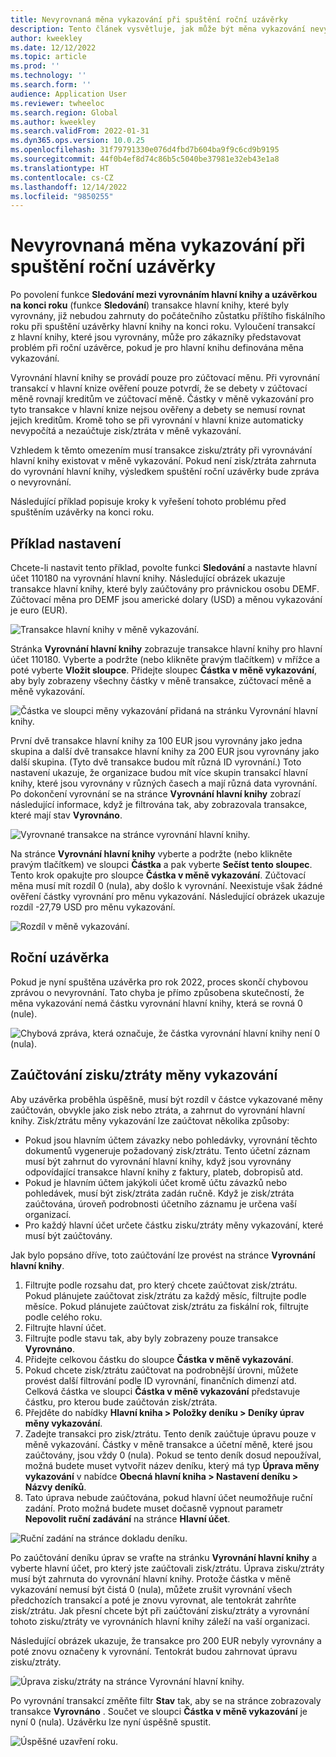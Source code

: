 ```yaml
---
title: Nevyrovnaná měna vykazování při spuštění roční uzávěrky
description: Tento článek vysvětluje, jak může být měna vykazování nevyrovnaná při spuštění uzávěrky na konci roku.
author: kweekley
ms.date: 12/12/2022
ms.topic: article
ms.prod: ''
ms.technology: ''
ms.search.form: ''
audience: Application User
ms.reviewer: twheeloc
ms.search.region: Global
ms.author: kweekley
ms.search.validFrom: 2022-01-31
ms.dyn365.ops.version: 10.0.25
ms.openlocfilehash: 31f79791330e076d4fbd7b604ba9f9c6cd9b9195
ms.sourcegitcommit: 44f0b4ef8d74c86b5c5040be37981e32eb43e1a8
ms.translationtype: HT
ms.contentlocale: cs-CZ
ms.lasthandoff: 12/14/2022
ms.locfileid: "9850255"
---
```

# <a name="reporting-currency-out-of-balance-when-the-year-end-close-is-run"></a>Nevyrovnaná měna vykazování při spuštění roční uzávěrky

Po povolení funkce **Sledování mezi vyrovnáním hlavní knihy a uzávěrkou na konci roku** (funkce **Sledování**) transakce hlavní knihy, které byly vyrovnány, již nebudou zahrnuty do počátečního zůstatku příštího fiskálního roku při spuštění uzávěrky hlavní knihy na konci roku. Vyloučení transakcí z hlavní knihy, které jsou vyrovnány, může pro zákazníky představovat problém při roční uzávěrce, pokud je pro hlavní knihu definována měna vykazování.

Vyrovnání hlavní knihy se provádí pouze pro zúčtovací měnu. Při vyrovnání transakcí v hlavní knize ověření pouze potvrdí, že se debety v zúčtovací měně rovnají kreditům ve zúčtovací měně. Částky v měně vykazování pro tyto transakce v hlavní knize nejsou ověřeny a debety se nemusí rovnat jejich kreditům. Kromě toho se při vyrovnání v hlavní knize automaticky nevypočítá a nezaúčtuje zisk/ztráta v měně vykazování.

Vzhledem k těmto omezením musí transakce zisku/ztráty při vyrovnávání hlavní knihy existovat v měně vykazování. Pokud není zisk/ztráta zahrnuta do vyrovnání hlavní knihy, výsledkem spuštění roční uzávěrky bude zpráva o nevyrovnání.

Následující příklad popisuje kroky k vyřešení tohoto problému před spuštěním uzávěrky na konci roku.

## <a name="example-setup"></a>Příklad nastavení

Chcete-li nastavit tento příklad, povolte funkci **Sledování** a nastavte hlavní účet 110180 na vyrovnání hlavní knihy. Následující obrázek ukazuje transakce hlavní knihy, které byly zaúčtovány pro právnickou osobu DEMF. Zúčtovací měna pro DEMF jsou americké dolary (USD) a měnou vykazování je euro (EUR).

![Transakce hlavní knihy v měně vykazování.](./media/reporting-currency-1.png)

Stránka **Vyrovnání hlavní knihy** zobrazuje transakce hlavní knihy pro hlavní účet 110180. Vyberte a podržte (nebo klikněte pravým tlačítkem) v mřížce a poté vyberte **Vložit sloupce**. Přidejte sloupec **Částka v měně vykazování**, aby byly zobrazeny všechny částky v měně transakce, zúčtovací měně a měně vykazování.

![Částka ve sloupci měny vykazování přidaná na stránku Vyrovnání hlavní knihy.](./media/Ledger-settlement2.png)

První dvě transakce hlavní knihy za 100 EUR jsou vyrovnány jako jedna skupina a další dvě transakce hlavní knihy za 200 EUR jsou vyrovnány jako další skupina. (Tyto dvě transakce budou mít různá ID vyrovnání.) Toto nastavení ukazuje, že organizace budou mít více skupin transakcí hlavní knihy, které jsou vyrovnány v různých časech a mají různá data vyrovnání. Po dokončení vyrovnání se na stránce **Vyrovnání hlavní knihy** zobrazí následující informace, když je filtrována tak, aby zobrazovala transakce, které mají stav **Vyrovnáno**.

![Vyrovnané transakce na stránce vyrovnání hlavní knihy.](./media/Settled-trans-filtered3.png)

Na stránce **Vyrovnání hlavní knihy** vyberte a podržte (nebo klikněte pravým tlačítkem) ve sloupci **Částka** a pak vyberte **Sečíst tento sloupec**. Tento krok opakujte pro sloupce **Částka v měně vykazování**. Zúčtovací měna musí mít rozdíl 0 (nula), aby došlo k vyrovnání. Neexistuje však žádné ověření částky vyrovnání pro měnu vykazování. Následující obrázek ukazuje rozdíl -27,79 USD pro měnu vykazování.

![Rozdíl v měně vykazování.](./media/Difference4.png)

## <a name="year-end-close"></a>Roční uzávěrka

Pokud je nyní spuštěna uzávěrka pro rok 2022, proces skončí chybovou zprávou o nevyrovnání. Tato chyba je přímo způsobena skutečností, že měna vykazování nemá částku vyrovnání hlavní knihy, která se rovná 0 (nule).

![Chybová zpráva, která označuje, že částka vyrovnání hlavní knihy není 0 (nula).](./media/YEC5.png)

## <a name="posting-reporting-currency-gainloss"></a>Zaúčtování zisku/ztráty měny vykazování

Aby uzávěrka proběhla úspěšně, musí být rozdíl v částce vykazované měny zaúčtován, obvykle jako zisk nebo ztráta, a zahrnut do vyrovnání hlavní knihy. Zisk/ztrátu měny vykazování lze zaúčtovat několika způsoby:

- Pokud jsou hlavním účtem závazky nebo pohledávky, vyrovnání těchto dokumentů vygeneruje požadovaný zisk/ztrátu. Tento účetní záznam musí být zahrnut do vyrovnání hlavní knihy, když jsou vyrovnány odpovídající transakce hlavní knihy z faktury, plateb, dobropisů atd.
- Pokud je hlavním účtem jakýkoli účet kromě účtu závazků nebo pohledávek, musí být zisk/ztráta zadán ručně. Když je zisk/ztráta zaúčtována, úroveň podrobnosti účetního záznamu je určena vaší organizací.
- Pro každý hlavní účet určete částku zisku/ztráty měny vykazování, které musí být zaúčtovány.

Jak bylo popsáno dříve, toto zaúčtování lze provést na stránce **Vyrovnání hlavní knihy**.

1. Filtrujte podle rozsahu dat, pro který chcete zaúčtovat zisk/ztrátu. Pokud plánujete zaúčtovat zisk/ztrátu za každý měsíc, filtrujte podle měsíce. Pokud plánujete zaúčtovat zisk/ztrátu za fiskální rok, filtrujte podle celého roku.
2. Filtrujte hlavní účet.
3. Filtrujte podle stavu tak, aby byly zobrazeny pouze transakce **Vyrovnáno**.
4. Přidejte celkovou částku do sloupce **Částka v měně vykazování**.
5. Pokud chcete zisk/ztrátu zaúčtovat na podrobnější úrovni, můžete provést další filtrování podle ID vyrovnání, finančních dimenzí atd. Celková částka ve sloupci **Částka v měně vykazování** představuje částku, pro kterou bude zaúčtován zisk/ztráta.
6. Přejděte do nabídky **Hlavní kniha \> Položky deníku \> Deníky úprav měny vykazování**.
7. Zadejte transakci pro zisk/ztrátu. Tento deník zaúčtuje úpravu pouze v měně vykazování. Částky v měně transakce a účetní měně, které jsou zaúčtovány, jsou vždy 0 (nula). Pokud se tento deník dosud nepoužíval, možná budete muset vytvořit název deníku, který má typ **Úprava měny vykazování** v nabídce **Obecná hlavní kniha \> Nastavení deníku \> Názvy deníků**.
8. Tato úprava nebude zaúčtována, pokud hlavní účet neumožňuje ruční zadání. Proto možná budete muset dočasně vypnout parametr **Nepovolit ruční zadávání** na stránce **Hlavní účet**.

![Ruční zadání na stránce dokladu deníku.](./media/Manual-entry6.png)

Po zaúčtování deníku úprav se vraťte na stránku **Vyrovnání hlavní knihy** a vyberte hlavní účet, pro který jste zaúčtovali zisk/ztrátu. Úprava zisku/ztráty musí být zahrnuta do vyrovnání hlavní knihy. Protože částka v měně vykazování nemusí být čistá 0 (nula), můžete zrušit vyrovnání všech předchozích transakcí a poté je znovu vyrovnat, ale tentokrát zahrňte zisk/ztrátu. Jak přesní chcete být při zaúčtování zisku/ztráty a vyrovnání tohoto zisku/ztráty ve vyrovnáních hlavní knihy záleží na vaší organizaci.

Následující obrázek ukazuje, že transakce pro 200 EUR nebyly vyrovnány a poté znovu označeny k vyrovnání. Tentokrát budou zahrnovat úpravu zisku/ztráty.

![Úprava zisku/ztráty na stránce Vyrovnání hlavní knihy.](./media/gain-loss7.png)

Po vyrovnání transakcí změňte filtr **Stav** tak, aby se na stránce zobrazovaly transakce **Vyrovnáno** . Součet ve sloupci **Částka v měně vykazování** je nyní 0 (nula). Uzávěrku lze nyní úspěšně spustit.

![Úspěšné uzavření roku.](./media/Zero-settled8.png)

